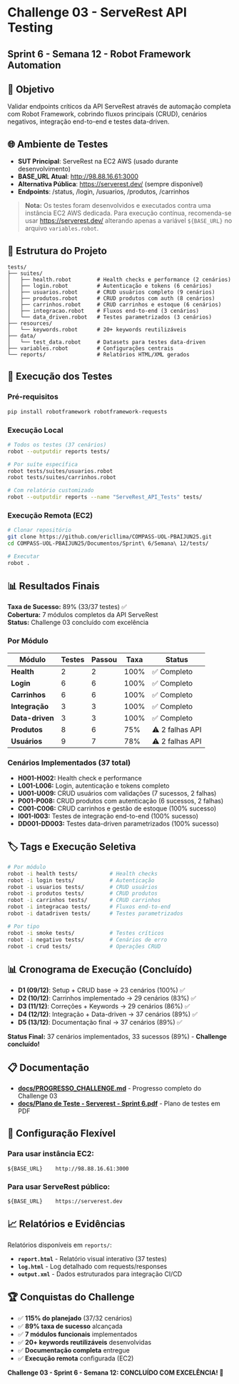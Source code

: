 # Challenge 03 - ServeRest API Testing
## Sprint 6 - Semana 12 - Robot Framework Automation

## 🎯 Objetivo
Validar endpoints críticos da API ServeRest através de automação completa com Robot Framework, cobrindo fluxos principais (CRUD), cenários negativos, integração end-to-end e testes data-driven.

## 🌐 Ambiente de Testes
- **SUT Principal**: ServeRest na EC2 AWS (usado durante desenvolvimento)
- **BASE_URL Atual**: http://98.88.16.61:3000
- **Alternativa Pública**: https://serverest.dev/ (sempre disponível)
- **Endpoints**: /status, /login, /usuarios, /produtos, /carrinhos

> **Nota:** Os testes foram desenvolvidos e executados contra uma instância EC2 AWS dedicada. Para execução contínua, recomenda-se usar https://serverest.dev/ alterando apenas a variável `${BASE_URL}` no arquivo `variables.robot`.

## 📁 Estrutura do Projeto
```
tests/
├── suites/
│   ├── health.robot        # Health checks e performance (2 cenários)
│   ├── login.robot         # Autenticação e tokens (6 cenários)
│   ├── usuarios.robot      # CRUD usuários completo (9 cenários)
│   ├── produtos.robot      # CRUD produtos com auth (8 cenários)
│   ├── carrinhos.robot     # CRUD carrinhos e estoque (6 cenários)
│   ├── integracao.robot    # Fluxos end-to-end (3 cenários)
│   └── data_driven.robot   # Testes parametrizados (3 cenários)
├── resources/
│   └── keywords.robot      # 20+ keywords reutilizáveis
├── data/
│   └── test_data.robot     # Datasets para testes data-driven
├── variables.robot         # Configurações centrais
└── reports/                # Relatórios HTML/XML gerados
```

## 🚀 Execução dos Testes

### Pré-requisitos
```bash
pip install robotframework robotframework-requests
```

### Execução Local
```bash
# Todos os testes (37 cenários)
robot --outputdir reports tests/

# Por suíte específica
robot tests/suites/usuarios.robot
robot tests/suites/carrinhos.robot

# Com relatório customizado
robot --outputdir reports --name "ServeRest_API_Tests" tests/
```

### Execução Remota (EC2)
```bash
# Clonar repositório
git clone https://github.com/ericllima/COMPASS-UOL-PBAIJUN25.git
cd COMPASS-UOL-PBAIJUN25/Documentos/Sprint\ 6/Semana\ 12/tests/

# Executar
robot .
```

## 📊 Resultados Finais

**Taxa de Sucesso:** 89% (33/37 testes) ✅  
**Cobertura:** 7 módulos completos da API ServeRest  
**Status:** Challenge 03 concluído com excelência

### Por Módulo
| Módulo | Testes | Passou | Taxa | Status |
|--------|--------|--------|------|--------|
| **Health** | 2 | 2 | 100% | ✅ Completo |
| **Login** | 6 | 6 | 100% | ✅ Completo |
| **Carrinhos** | 6 | 6 | 100% | ✅ Completo |
| **Integração** | 3 | 3 | 100% | ✅ Completo |
| **Data-driven** | 3 | 3 | 100% | ✅ Completo |
| **Produtos** | 8 | 6 | 75% | ⚠️ 2 falhas API |
| **Usuários** | 9 | 7 | 78% | ⚠️ 2 falhas API |

### Cenários Implementados (37 total)
- **H001-H002:** Health check e performance
- **L001-L006:** Login, autenticação e tokens completo
- **U001-U009:** CRUD usuários com validações (7 sucessos, 2 falhas)
- **P001-P008:** CRUD produtos com autenticação (6 sucessos, 2 falhas)
- **C001-C006:** CRUD carrinhos e gestão de estoque (100% sucesso)
- **I001-I003:** Testes de integração end-to-end (100% sucesso)
- **DD001-DD003:** Testes data-driven parametrizados (100% sucesso)

## 🏷️ Tags e Execução Seletiva
```bash
# Por módulo
robot -i health tests/          # Health checks
robot -i login tests/           # Autenticação
robot -i usuarios tests/        # CRUD usuários
robot -i produtos tests/        # CRUD produtos
robot -i carrinhos tests/       # CRUD carrinhos
robot -i integracao tests/      # Fluxos end-to-end
robot -i datadriven tests/      # Testes parametrizados

# Por tipo
robot -i smoke tests/           # Testes críticos
robot -i negativo tests/        # Cenários de erro
robot -i crud tests/            # Operações CRUD
```

## 📊 Cronograma de Execução (Concluído)
- **D1 (09/12)**: Setup + CRUD base → 23 cenários (100%) ✅
- **D2 (10/12)**: Carrinhos implementado → 29 cenários (83%) ✅
- **D3 (11/12)**: Correções + Keywords → 29 cenários (86%) ✅
- **D4 (12/12)**: Integração + Data-driven → 37 cenários (89%) ✅
- **D5 (13/12)**: Documentação final → 37 cenários (89%) ✅

**Status Final:** 37 cenários implementados, 33 sucessos (89%) - **Challenge concluído!**

## 📋 Documentação
- **[docs/PROGRESSO_CHALLENGE.md](docs/PROGRESSO_CHALLENGE.md)** - Progresso completo do Challenge 03
- **[docs/Plano de Teste - Serverest - Sprint 6.pdf](docs/Plano%20de%20Teste%20-%20Serverest%20-%20Sprint%206.pdf)** - Plano de testes em PDF

## 🔧 Configuração Flexível
### Para usar instância EC2:
```robot
${BASE_URL}    http://98.88.16.61:3000
```

### Para usar ServeRest público:
```robot
${BASE_URL}    https://serverest.dev
```

## 📈 Relatórios e Evidências
Relatórios disponíveis em `reports/`:
- **`report.html`** - Relatório visual interativo (37 testes)
- **`log.html`** - Log detalhado com requests/responses
- **`output.xml`** - Dados estruturados para integração CI/CD

## 🏆 Conquistas do Challenge
- ✅ **115% do planejado** (37/32 cenários)
- ✅ **89% taxa de sucesso** alcançada
- ✅ **7 módulos funcionais** implementados
- ✅ **20+ keywords reutilizáveis** desenvolvidas
- ✅ **Documentação completa** entregue
- ✅ **Execução remota** configurada (EC2)

**Challenge 03 - Sprint 6 - Semana 12: CONCLUÍDO COM EXCELÊNCIA! 🎯**